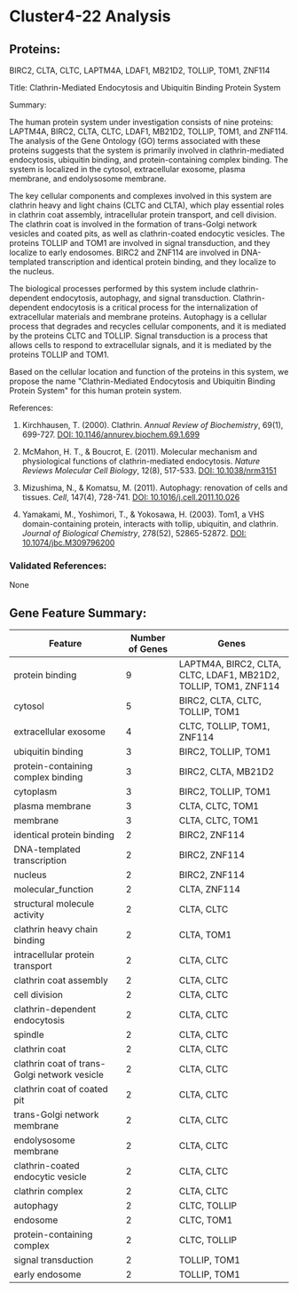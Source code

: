 # Cluster4-22 Analysis

## Proteins: 

BIRC2, CLTA, CLTC, LAPTM4A, LDAF1, MB21D2, TOLLIP, TOM1, ZNF114

Title: Clathrin-Mediated Endocytosis and Ubiquitin Binding Protein System

Summary:

The human protein system under investigation consists of nine proteins: LAPTM4A, BIRC2, CLTA, CLTC, LDAF1, MB21D2, TOLLIP, TOM1, and ZNF114. The analysis of the Gene Ontology (GO) terms associated with these proteins suggests that the system is primarily involved in clathrin-mediated endocytosis, ubiquitin binding, and protein-containing complex binding. The system is localized in the cytosol, extracellular exosome, plasma membrane, and endolysosome membrane.

The key cellular components and complexes involved in this system are clathrin heavy and light chains (CLTC and CLTA), which play essential roles in clathrin coat assembly, intracellular protein transport, and cell division. The clathrin coat is involved in the formation of trans-Golgi network vesicles and coated pits, as well as clathrin-coated endocytic vesicles. The proteins TOLLIP and TOM1 are involved in signal transduction, and they localize to early endosomes. BIRC2 and ZNF114 are involved in DNA-templated transcription and identical protein binding, and they localize to the nucleus.

The biological processes performed by this system include clathrin-dependent endocytosis, autophagy, and signal transduction. Clathrin-dependent endocytosis is a critical process for the internalization of extracellular materials and membrane proteins. Autophagy is a cellular process that degrades and recycles cellular components, and it is mediated by the proteins CLTC and TOLLIP. Signal transduction is a process that allows cells to respond to extracellular signals, and it is mediated by the proteins TOLLIP and TOM1.

Based on the cellular location and function of the proteins in this system, we propose the name "Clathrin-Mediated Endocytosis and Ubiquitin Binding Protein System" for this human protein system.

References:

1. Kirchhausen, T. (2000). Clathrin. *Annual Review of Biochemistry*, 69(1), 699-727. [DOI: 10.1146/annurev.biochem.69.1.699](https://doi.org/10.1146/annurev.biochem.69.1.699)

2. McMahon, H. T., & Boucrot, E. (2011). Molecular mechanism and physiological functions of clathrin-mediated endocytosis. *Nature Reviews Molecular Cell Biology*, 12(8), 517-533. [DOI: 10.1038/nrm3151](https://doi.org/10.1038/nrm3151)

3. Mizushima, N., & Komatsu, M. (2011). Autophagy: renovation of cells and tissues. *Cell*, 147(4), 728-741. [DOI: 10.1016/j.cell.2011.10.026](https://doi.org/10.1016/j.cell.2011.10.026)

4. Yamakami, M., Yoshimori, T., & Yokosawa, H. (2003). Tom1, a VHS domain-containing protein, interacts with tollip, ubiquitin, and clathrin. *Journal of Biological Chemistry*, 278(52), 52865-52872. [DOI: 10.1074/jbc.M309796200](https://doi.org/10.1074/jbc.M309796200)

### Validated References: 

None





## Gene Feature Summary: 

| Feature | Number of Genes | Genes |
| --- | --- | --- |
| protein binding | 9 | LAPTM4A, BIRC2, CLTA, CLTC, LDAF1, MB21D2, TOLLIP, TOM1, ZNF114 |
| cytosol | 5 | BIRC2, CLTA, CLTC, TOLLIP, TOM1 |
| extracellular exosome | 4 | CLTC, TOLLIP, TOM1, ZNF114 |
| ubiquitin binding | 3 | BIRC2, TOLLIP, TOM1 |
| protein-containing complex binding | 3 | BIRC2, CLTA, MB21D2 |
| cytoplasm | 3 | BIRC2, TOLLIP, TOM1 |
| plasma membrane | 3 | CLTA, CLTC, TOM1 |
| membrane | 3 | CLTA, CLTC, TOM1 |
| identical protein binding | 2 | BIRC2, ZNF114 |
|  DNA-templated transcription | 2 | BIRC2, ZNF114 |
| nucleus | 2 | BIRC2, ZNF114 |
| molecular_function | 2 | CLTA, ZNF114 |
| structural molecule activity | 2 | CLTA, CLTC |
| clathrin heavy chain binding | 2 | CLTA, TOM1 |
| intracellular protein transport | 2 | CLTA, CLTC |
| clathrin coat assembly | 2 | CLTA, CLTC |
| cell division | 2 | CLTA, CLTC |
| clathrin-dependent endocytosis | 2 | CLTA, CLTC |
| spindle | 2 | CLTA, CLTC |
| clathrin coat | 2 | CLTA, CLTC |
| clathrin coat of trans-Golgi network vesicle | 2 | CLTA, CLTC |
| clathrin coat of coated pit | 2 | CLTA, CLTC |
| trans-Golgi network membrane | 2 | CLTA, CLTC |
| endolysosome membrane | 2 | CLTA, CLTC |
| clathrin-coated endocytic vesicle | 2 | CLTA, CLTC |
| clathrin complex | 2 | CLTA, CLTC |
| autophagy | 2 | CLTC, TOLLIP |
| endosome | 2 | CLTC, TOM1 |
| protein-containing complex | 2 | CLTC, TOLLIP |
| signal transduction | 2 | TOLLIP, TOM1 |
| early endosome | 2 | TOLLIP, TOM1 |

